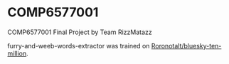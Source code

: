 # COMP6577001

COMP6577001 Final Project by Team RizzMatazz

furry-and-weeb-words-extractor was trained on [Roronotalt/bluesky-ten-million](https://huggingface.co/datasets/Roronotalt/bluesky-ten-million).
